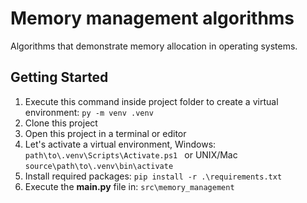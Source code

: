 # Memory management algorithms

Algorithms that demonstrate memory allocation in operating systems.

## Getting Started
1. Execute this command inside project folder to create a virtual environment: `py -m venv .venv`
2. Clone this project
3. Open this project in a terminal or editor
4. Let's activate a virtual environment, Windows: `path\to\.venv\Scripts\Activate.ps1 ` or UNIX/Mac `source\path\to\.venv\bin\activate`
5. Install required packages: `pip install -r .\requirements.txt`
6. Execute the **main.py** file in: `src\memory_management`
